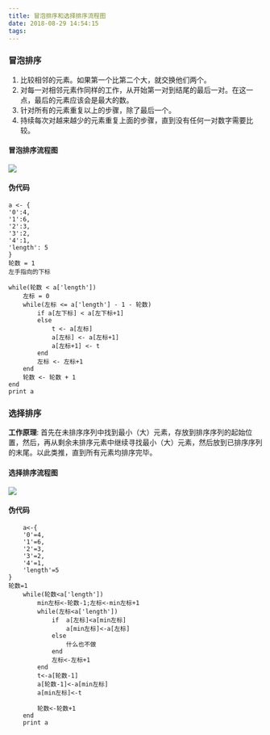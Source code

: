 ```yaml
---
title: 冒泡排序和选择排序流程图
date: 2018-08-29 14:54:15
tags:
---
```

### 冒泡排序
1. 比较相邻的元素。如果第一个比第二个大，就交换他们两个。
2. 对每一对相邻元素作同样的工作，从开始第一对到结尾的最后一对。在这一点，最后的元素应该会是最大的数。
3. 针对所有的元素重复以上的步骤，除了最后一个。
4. 持续每次对越来越少的元素重复上面的步骤，直到没有任何一对数字需要比较。

#### 冒泡排序流程图

![](https://user-gold-cdn.xitu.io/2018/6/25/16436af307e81502?w=498&h=1020&f=png&s=40181)

#### 伪代码
    
    a <- {
    '0':4,
    '1':6,
    '2':3,
    '3':2,
    '4':1,
    'length': 5
    }
    轮数 = 1
    左手指向的下标 

    while(轮数 < a['length'])
        左标 = 0
        while(左标 <= a['length'] - 1 - 轮数)
            if a[左下标] < a[左下标+1]
            else
                t <- a[左标]
                a[左标] <- a[左标+1]
                a[左标+1] <- t
            end
            左标 <- 左标+1
        end
        轮数 <- 轮数 + 1
    end
    print a
    
### 选择排序
**工作原理**: 首先在未排序序列中找到最小（大）元素，存放到排序序列的起始位置，然后，再从剩余未排序元素中继续寻找最小（大）元素，然后放到已排序序列的末尾。以此类推，直到所有元素均排序完毕。

#### 选择排序流程图
![](https://user-gold-cdn.xitu.io/2018/6/11/163ee33b498539b7?w=454&h=1022&f=png&s=43998)

#### 伪代码
    
        a<-{
        '0'=4,
        '1'=6,
        '2'=3,
        '3'=2,
        '4'=1,
        'length'=5
    }
    轮数=1
        while(轮数<a['length'])
            min左标<-轮数-1;左标<-min左标+1
            while(左标<a['length'])
                if  a[左标]<a[min左标]
                    a[min左标]<-a[左标]
                else
                    什么也不做
                end
                左标<-左标+1
            end
            t<-a[轮数-1]
            a[轮数-1]<-a[min左标]
            a[min左标]<-t
            
            轮数<-轮数+1
        end
        print a